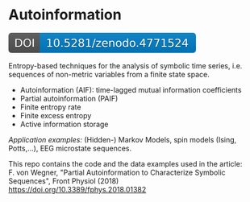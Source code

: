 # Autoinformation

[![DOI](zenodo.4771524.svg)](https://zenodo.org/badge/latestdoi/144949147)

Entropy-based techniques for the analysis of symbolic time series, i.e. sequences of non-metric variables from a finite state space.
- Autoinformation (AIF): time-lagged mutual information coefficients
- Partial autoinformation (PAIF)
- Finite entropy rate
- Finite excess entropy
- Active information storage

*Application examples:* (Hidden-) Markov Models, spin models (Ising, Potts,...), EEG microstate sequences.

This repo contains the code and the data examples used in the article:  
F. von Wegner, "Partial Autoinformation to Characterize Symbolic Sequences", Front Physiol (2018)  
https://doi.org/10.3389/fphys.2018.01382
